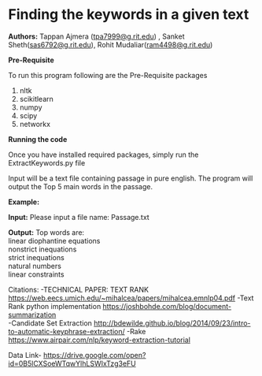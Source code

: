 # Finding the keywords in a given text


__Authors:__
Tappan Ajmera (tpa7999@g.rit.edu) , Sanket Sheth(sas6792@g.rit.edu), Rohit Mudaliar(ram4498@g.rit.edu)


__Pre-Requisite__

To run this program following are the Pre-Requisite packages

1) nltk
2) scikitlearn
4) numpy
5) scipy
6) networkx

__Running the code__

Once you have installed required packages, simply run the ExtractKeywords.py file

Input will be a text file containing passage in pure english.
The program will output the Top 5 main words in the passage.

__Example:__

__Input:__
Please input a file name:
Passage.txt

__Output:__
Top words are:  
linear diophantine equations  
nonstrict inequations  
strict inequations  
natural numbers  
linear constraints  

Citations:
-TECHNICAL PAPER: TEXT RANK
https://web.eecs.umich.edu/~mihalcea/papers/mihalcea.emnlp04.pdf 
-Text Rank python implementation
https://joshbohde.com/blog/document-summarization  
-Candidate Set Extraction
http://bdewilde.github.io/blog/2014/09/23/intro-to-automatic-keyphrase-extraction/
-Rake
https://www.airpair.com/nlp/keyword-extraction-tutorial



Data Link-
https://drive.google.com/open?id=0B5lCXSoeWTqwYlhLSWIxTzg3eFU








